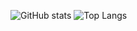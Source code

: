 ![GitHub stats](https://github-readme-stats.vercel.app/api?username=ardhii-m&show_icons=true&theme=nord)
![Top Langs](https://github-readme-stats.vercel.app/api/top-langs/?username=ardhii-m&layout=compact&theme=nord)
